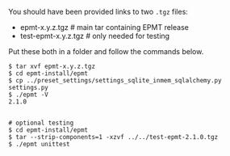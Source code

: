 You should have been provided links to two `.tgz` files:

 - epmt-x.y.z.tgz       # main tar containing EPMT release
 - test-epmt-x.y.z.tgz  # only needed for testing

Put these both in a folder and follow the commands below.

```
$ tar xvf epmt-x.y.z.tgz
$ cd epmt-install/epmt
$ cp ../preset_settings/settings_sqlite_inmem_sqlalchemy.py settings.py
$ ./epmt -V
2.1.0


# optional testing
$ cd epmt-install/epmt
$ tar --strip-components=1 -xzvf ../../test-epmt-2.1.0.tgz 
$ ./epmt unittest
```
